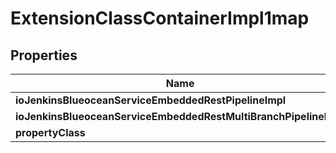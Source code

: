 

# ExtensionClassContainerImpl1map


## Properties

Name | Type | Description | Notes
------------ | ------------- | ------------- | -------------
**ioJenkinsBlueoceanServiceEmbeddedRestPipelineImpl** | [**ExtensionClassImpl**](ExtensionClassImpl.md) |  |  [optional]
**ioJenkinsBlueoceanServiceEmbeddedRestMultiBranchPipelineImpl** | [**ExtensionClassImpl**](ExtensionClassImpl.md) |  |  [optional]
**propertyClass** | **String** |  |  [optional]



